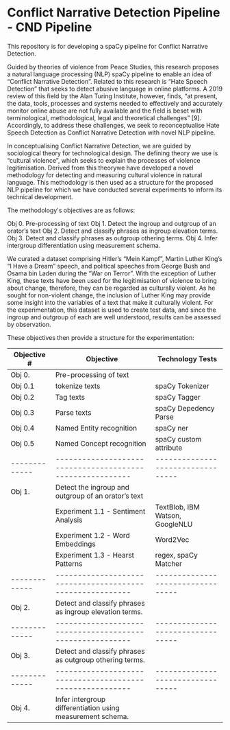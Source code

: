 # Conflict Narrative Detection Pipeline - CND Pipeline
This repository is for developing a spaCy pipeline for Conflict Narrative Detection.

Guided by theories of violence from Peace Studies, this research proposes a natural language processing (NLP) spaCy pipeline to enable an idea of “Conflict Narrative Detection”. Related to this research is “Hate Speech Detection” that seeks to detect abusive language in online platforms. A 2019 review of this field by the Alan Turing Institute, however, finds, “at present, the data, tools, processes and systems needed to effectively and accurately monitor online abuse are not fully available and the field is beset with terminological,
methodological, legal and theoretical challenges” [9]. Accordingly, to address these challenges, we seek to reconceptualise Hate Speech
Detection as Conflict Narrative Detection with novel NLP pipeline.

In conceptualising Conflict Narrative Detection, we are guided by sociological theory for technological design. The defining theory we use is “cultural violence”, which seeks to explain the processes of violence legitimisation. Derived from this theorywe have developed
a novel methodology for detecting and measuring cultural violence in natural language. This methodology is then used as a structure
for the proposed NLP pipeline for which we have conducted several experiments to inform its technical development.

The methodology's objectives are as follows:

Obj 0. Pre-processing of text
Obj 1. Detect the ingroup and outgroup of an orator’s text
Obj 2. Detect and classify phrases as ingroup elevation terms.
Obj 3. Detect and classify phrases as outgroup othering terms.
Obj 4. Infer intergroup differentiation using measurement schema.

We curated a dataset comprising Hitler’s “Mein Kampf”, Martin Luther King’s “I Have a Dream” speech, and political speeches from George Bush and Osama bin Laden during the “War on Terror”. With the exception of Luther King, these texts have been used for the legitimisation of violence to bring about change, therefore, they can be regarded as culturally violent. As he sought for non-violent change, the inclusion of Luther King may provide some insight into the variables of a text that make it culturally violent. For the experimentation, this dataset is used to create test data, and since the ingroup and outgroup of each are well understood, results can be assessed by observation.

These objectives then provide a structure for the experimentation:

| Objective #   | Objective                                                 | Technology Tests                  |
| ------------- | --------------------------------------------------------- | --------------------------------- |
| Obj 0.        | Pre-processing of text                                    |                                   |
| Obj 0.1       | tokenize texts                                            | spaCy Tokenizer                   |
| Obj 0.2       | Tag texts                                                 | spaCy Tagger                      |
| Obj 0.3       | Parse texts                                               | spaCy Depedency Parse             |
| Obj 0.4       | Named Entity recognition                                  | spaCy ner                         |
| Obj 0.5       | Named Concept recognition                                 | spaCy custom attribute            |
| ------------- | --------------------------------------------------------- | --------------------------------- |
| Obj 1.        | Detect the ingroup and outgroup of an orator’s text       |                                   |
|               | Experiment 1.1 - Sentiment Analysis                       | TextBlob, IBM Watson, GoogleNLU   |
|               | Experiment 1.2 - Word Embeddings                          | Word2Vec                          |
|               | Experiment 1.3 - Hearst Patterns                          | regex, spaCy Matcher              |
| ------------- | --------------------------------------------------------- | --------------------------------- |
| Obj 2.        | Detect and classify phrases as ingroup elevation terms.   |                                   |
| ------------- | --------------------------------------------------------- | --------------------------------- |
| Obj 3.        | Detect and classify phrases as outgroup othering terms.   |                                   |
| ------------- | --------------------------------------------------------- | --------------------------------- |
| Obj 4.        | Infer intergroup differentiation using measurement schema.|                                   |
